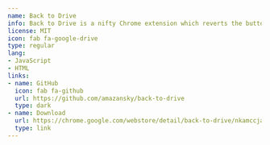 ```yaml
---
name: Back to Drive
info: Back to Drive is a nifty Chrome extension which reverts the button link on the upper left of Google Docs, Sheets, and Slides pages back to what it used to be, drive.google.com.
license: MIT
icon: fab fa-google-drive
type: regular
lang:
- JavaScript
- HTML
links:
- name: GitHub
  icon: fab fa-github
  url: https://github.com/amazansky/back-to-drive
  type: dark
- name: Download
  url: https://chrome.google.com/webstore/detail/back-to-drive/nkamccjapcjemblidlcaipacjgkmpgkp
  type: link
---
```

